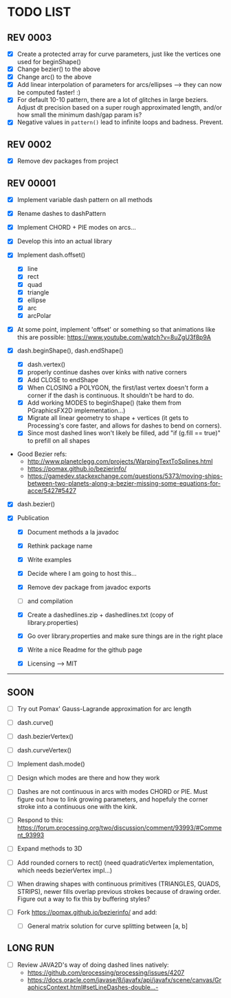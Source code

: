 # TODO LIST

## REV 0003
- [x] Create a protected array for curve parameters, just like the vertices one used for beginShape()
- [x] Change bezier() to the above
- [x] Change arc() to the above
- [x] Add linear interpolation of parameters for arcs/ellipses --> they can now be computed faster! :)
- [x] For default 10-10 pattern, there are a lot of glitches in large beziers. Adjust dt precision based on a super rough approximated length, and/or how small the minimum dash/gap param is?
- [x] Negative values in `pattern()` lead to infinite loops and badness. Prevent.

## REV 0002
- [x] Remove dev packages from project


## REV 00001
- [x] Implement variable dash pattern on all methods
- [x] Rename dashes to dashPattern
- [x] Implement CHORD + PIE modes on arcs...

- [x] Develop this into an actual library

- [x] Implement dash.offset()
    - [x] line
    - [x] rect
    - [x] quad
    - [x] triangle
    - [x] ellipse
    - [x] arc
    - [x] arcPolar

- [x] At some point, implement 'offset' or something so that animations like this are possible: https://www.youtube.com/watch?v=8uZgU3f8p9A

- [x] dash.beginShape(), dash.endShape()
    - [x] dash.vertex()
    - [x] properly continue dashes over kinks with native corners
    - [x] Add CLOSE to endShape
    - [x] When CLOSING a POLYGON, the first/last vertex doesn't form a corner if the dash is continuous. It shouldn't be hard to do. 
    - [x] Add working MODES to beginShape() (take them from PGraphicsFX2D implementation...)
    - [x] Migrate all linear geometry to shape + vertices (it gets to Processing's core faster, and allows for dashes to bend on corners).
    - [x] Since most dashed lines won't likely be filled, add "if (g.fill == true)" to prefill on all shapes 

- Good Bezier refs:
    + http://www.planetclegg.com/projects/WarpingTextToSplines.html
    + https://pomax.github.io/bezierinfo/
    + https://gamedev.stackexchange.com/questions/5373/moving-ships-between-two-planets-along-a-bezier-missing-some-equations-for-acce/5427#5427

- [x] dash.bezier()

- [x] Publication
    - [x] Document methods a la javadoc
    - [x] Rethink package name
    - [x] Write examples
    - [x] Decide where I am going to host this... 
    - [x] Remove dev package from javadoc exports 
    - [ ] and compilation
    - [x] Create a dashedlines.zip + dashedlines.txt (copy of library.properties) 
    - [x] Go over library.properties and make sure things are in the right place
    - [x] Write a nice Readme for the github page
    - [x] Licensing --> MIT


---
## SOON
- [ ] Try out Pomax' Gauss-Lagrande approximation for arc length
- [ ] dash.curve()
- [ ] dash.bezierVertex()
- [ ] dash.curveVertex()
- [ ] Implement dash.mode()
- [ ] Design which modes are there and how they work  
- [ ] Dashes are not continuous in arcs with modes CHORD or PIE. Must figure out how to link growing parameters, and hopefuly the corner stroke into a continuous one with the kink.

- [ ] Respond to this: https://forum.processing.org/two/discussion/comment/93993/#Comment_93993
- [ ] Expand methods to 3D
- [ ] Add rounded corners to rect() (need quadraticVertex implementation, which needs bezierVertex impl...)
- [ ] When drawing shapes with continuous primitives (TRIANGLES, QUADS, STRIPS), newer fills overlap previous strokes because of drawing order. Figure out a way to fix this by buffering styles?
- [ ] Fork https://pomax.github.io/bezierinfo/ and add:
    - [ ] General matrix solution for curve splitting between [a, b]

## LONG RUN
- [ ] Review JAVA2D's way of doing dashed lines natively: 
    * https://github.com/processing/processing/issues/4207
    * https://docs.oracle.com/javase/8/javafx/api/javafx/scene/canvas/GraphicsContext.html#setLineDashes-double...-
